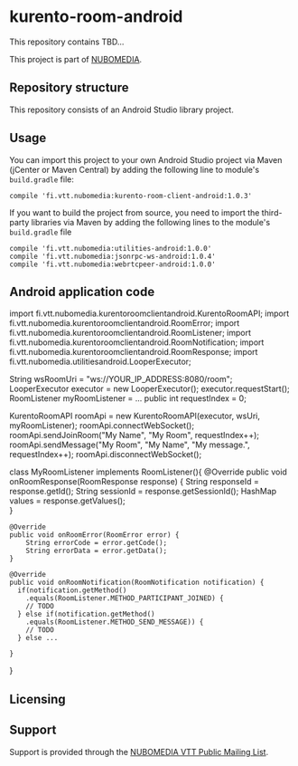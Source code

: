 kurento-room-android
=================
This repository contains TBD...

This project is part of [NUBOMEDIA](http://www.nubomedia.eu).

Repository structure
--------------------
This repository consists of an Android Studio library project.

Usage
--------
You can import this project to your own Android Studio project via Maven (jCenter or Maven Central) by adding the following line to module's `build.gradle` file:
```
compile 'fi.vtt.nubomedia:kurento-room-client-android:1.0.3'
```

If you want to build the project from source, you need to import the third-party libraries via Maven by adding the following lines to
the module's `build.gradle` file
```
compile 'fi.vtt.nubomedia:utilities-android:1.0.0'
compile 'fi.vtt.nubomedia:jsonrpc-ws-android:1.0.4'
compile 'fi.vtt.nubomedia:webrtcpeer-android:1.0.0'
```

Android application code
------------------------

import fi.vtt.nubomedia.kurentoroomclientandroid.KurentoRoomAPI;
import fi.vtt.nubomedia.kurentoroomclientandroid.RoomError;
import fi.vtt.nubomedia.kurentoroomclientandroid.RoomListener;
import fi.vtt.nubomedia.kurentoroomclientandroid.RoomNotification;
import fi.vtt.nubomedia.kurentoroomclientandroid.RoomResponse;
import fi.vtt.nubomedia.utilitiesandroid.LooperExecutor;

String wsRoomUri = "ws://YOUR_IP_ADDRESS:8080/room";
LooperExecutor executor = new LooperExecutor();
executor.requestStart();
RoomListener myRoomListener = ...
public int requestIndex = 0;

KurentoRoomAPI roomApi = new KurentoRoomAPI(executor, wsUri, myRoomListener);
roomApi.connectWebSocket();
roomApi.sendJoinRoom("My Name", "My Room", requestIndex++);
roomApi.sendMessage("My Room", "My Name", "My message.", requestIndex++);
roomApi.disconnectWebSocket();


class MyRoomListener implements RoomListener(){
     @Override
    public void onRoomResponse(RoomResponse response) {
         String responseId = response.getId(); 
         String sessionId = response.getSessionId();
         HashMap<String><String> values = response.getValues();  
    }

    @Override
    public void onRoomError(RoomError error) {
        String errorCode = error.getCode();
        String errorData = error.getData();
    }

    @Override
    public void onRoomNotification(RoomNotification notification) {
      if(notification.getMethod()
        .equals(RoomListener.METHOD_PARTICIPANT_JOINED) {
        // TODO        
      } else if(notification.getMethod()
        .equals(RoomListener.METHOD_SEND_MESSAGE)) {
        // TODO
      } else ...
        
    }


}


Licensing
---------


Support
-------
Support is provided through the [NUBOMEDIA VTT Public Mailing List](https://groups.google.com/forum/#!forum/nubomedia-vtt).
